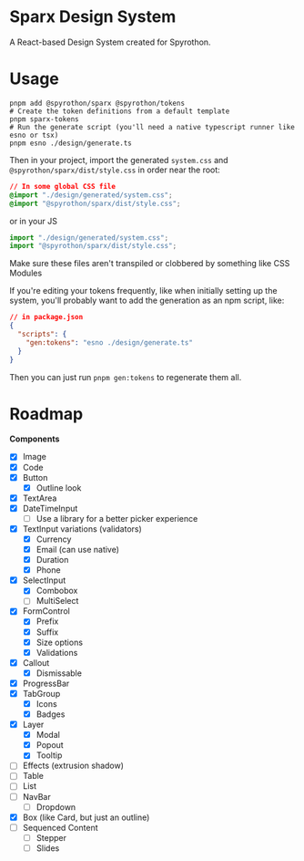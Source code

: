 # Sparx Design System

A React-based Design System created for Spyrothon.

# Usage

```shell
pnpm add @spyrothon/sparx @spyrothon/tokens
# Create the token definitions from a default template
pnpm sparx-tokens
# Run the generate script (you'll need a native typescript runner like esno or tsx)
pnpm esno ./design/generate.ts
```

Then in your project, import the generated `system.css` and `@spyrothon/sparx/dist/style.css` in
order near the root:

```css
// In some global CSS file
@import "./design/generated/system.css";
@import "@spyrothon/sparx/dist/style.css";
```

or in your JS

```typescript
import "./design/generated/system.css";
import "@spyrothon/sparx/dist/style.css";
```

Make sure these files aren't transpiled or clobbered by something like CSS Modules

If you're editing your tokens frequently, like when initially setting up the system, you'll probably
want to add the generation as an npm script, like:

```json
// in package.json
{
  "scripts": {
    "gen:tokens": "esno ./design/generate.ts"
  }
}
```

Then you can just run `pnpm gen:tokens` to regenerate them all.

# Roadmap

**Components**

- [x] Image
- [x] Code
- [x] Button
  - [x] Outline look
- [x] TextArea
- [x] DateTimeInput
  - [ ] Use a library for a better picker experience
- [x] TextInput variations (validators)
  - [x] Currency
  - [x] Email (can use native)
  - [x] Duration
  - [x] Phone
- [x] SelectInput
  - [x] Combobox
  - [ ] MultiSelect
- [x] FormControl
  - [x] Prefix
  - [x] Suffix
  - [x] Size options
  - [x] Validations
- [x] Callout
  - [x] Dismissable
- [x] ProgressBar
- [x] TabGroup
  - [x] Icons
  - [x] Badges
- [x] Layer
  - [x] Modal
  - [x] Popout
  - [x] Tooltip
- [ ] Effects (extrusion shadow)
- [ ] Table
- [ ] List
- [ ] NavBar
  - [ ] Dropdown
- [x] Box (like Card, but just an outline)
- [ ] Sequenced Content
  - [ ] Stepper
  - [ ] Slides

